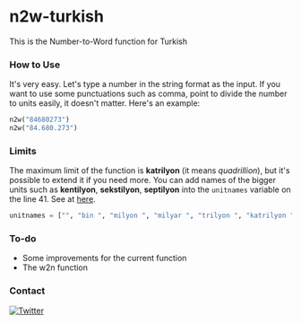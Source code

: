 # n2w-turkish
This is the Number-to-Word function for Turkish

### How to Use
It's very easy. Let's type a number in the string format as the input. If you want to use some punctuations such as comma, point to divide the number to units easily, it doesn't matter. Here's an example:

```python
n2w("84680273")
n2w("84.680.273")
```

### Limits
The maximum limit of the function is **katrilyon** (it means *quadrillion*), but it's possible to extend it if you need more. You can add names of the bigger units such as **kentilyon**, **sekstilyon**, **septilyon** into the `unitnames` variable on the line 41. See at [here](https://tr.wikipedia.org/wiki/B%C3%BCy%C3%BCk_say%C4%B1lar%C4%B1n_adlar%C4%B1).

```python
unitnames = ["", "bin ", "milyon ", "milyar ", "trilyon ", "katrilyon "]
```

### To-do
- Some improvements for the current function
- The w2n function

### Contact
[![Twitter](https://img.shields.io/twitter/url/https/twitter.com/mehmetumutmutlu.svg?style=social&label=Follow%20@mehmetumutmutlu)](https://twitter.com/mehmetumutmutlu)
